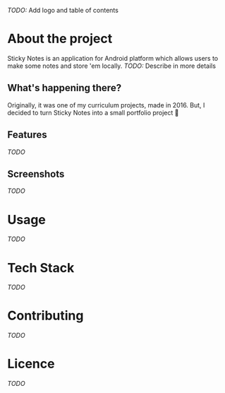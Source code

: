 _TODO:_ Add logo and table of contents

# About the project

Sticky Notes is an application for Android platform which allows users to make some notes and store 'em locally. _TODO:_ Describe in more details

## What's happening there?

Originally, it was one of my curriculum projects, made in 2016. 
But, I decided to turn Sticky Notes into a small portfolio project 🙂

## Features

_TODO_

## Screenshots

_TODO_

# Usage

_TODO_

# Tech Stack

_TODO_

# Contributing

_TODO_

# Licence

_TODO_
